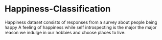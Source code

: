 # Happiness-Classification
Happiness dataset consists of responses from a survey about people being happy A feeling of happiness while self introspecting is the major the major reason we indulge in our hobbies and choose places to live. 
